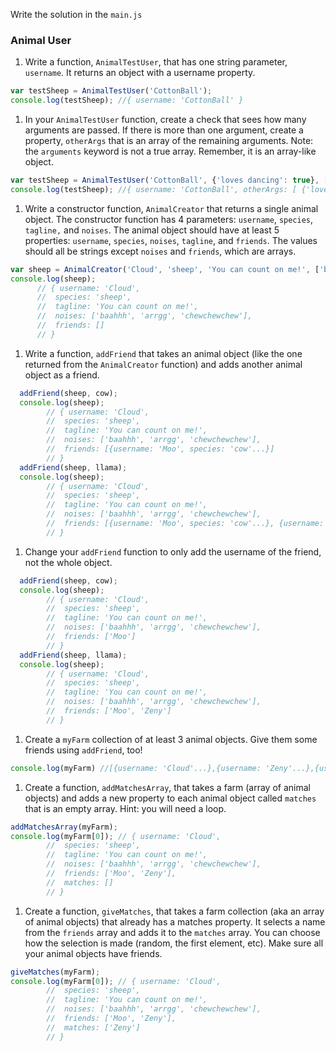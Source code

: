 Write the solution in the `main.js`

### Animal User

1. Write a function, `AnimalTestUser`, that has one string parameter, `username`. It returns an object with a username property.

  ```javascript
  var testSheep = AnimalTestUser('CottonBall');
  console.log(testSheep); //{ username: 'CottonBall' }

  ```




1. In your `AnimalTestUser` function, create a check that sees how many arguments are passed. If there is more than one argument, create a property, `otherArgs` that is an array of the remaining arguments. Note: the `arguments` keyword is not a true array. Remember, it is an array-like object.

  ```javascript
  var testSheep = AnimalTestUser('CottonBall', {'loves dancing': true}, [1,2,3] );
  console.log(testSheep); //{ username: 'CottonBall', otherArgs: [ {'loves dancing': true}, [1,2,3] ] }
  ```


1. Write a constructor function, `AnimalCreator` that returns a single animal object. The constructor function has 4 parameters: `username`, `species`, `tagline,` and `noises`. The animal object should have at least 5 properties: `username`, `species`, `noises`, `tagline`, and `friends`. The values should all be strings except `noises` and `friends`, which are arrays.

  ```javascript
  var sheep = AnimalCreator('Cloud', 'sheep', 'You can count on me!', ['baahhh', 'arrgg', 'chewchewchew']);
  console.log(sheep);
        // { username: 'Cloud',
        //  species: 'sheep',
        //  tagline: 'You can count on me!',
        //  noises: ['baahhh', 'arrgg', 'chewchewchew'],
        //  friends: []
        // }
  ```

1. Write a function, `addFriend` that takes an animal object (like the one returned from the `AnimalCreator` function) and adds another animal object as a friend.

  ```javascript
    addFriend(sheep, cow);
    console.log(sheep);
          // { username: 'Cloud',
          //  species: 'sheep',
          //  tagline: 'You can count on me!',
          //  noises: ['baahhh', 'arrgg', 'chewchewchew'],
          //  friends: [{username: 'Moo', species: 'cow'...}]
          // }
    addFriend(sheep, llama);
    console.log(sheep);
          // { username: 'Cloud',
          //  species: 'sheep',
          //  tagline: 'You can count on me!',
          //  noises: ['baahhh', 'arrgg', 'chewchewchew'],
          //  friends: [{username: 'Moo', species: 'cow'...}, {username: 'Zeny', species: 'llama'...}]
          // }
  ```

1. Change your `addFriend` function to only add the username of the friend, not the whole object.

  ```javascript
    addFriend(sheep, cow);
    console.log(sheep);
          // { username: 'Cloud',
          //  species: 'sheep',
          //  tagline: 'You can count on me!',
          //  noises: ['baahhh', 'arrgg', 'chewchewchew'],
          //  friends: ['Moo']
          // }
    addFriend(sheep, llama);
    console.log(sheep);
          // { username: 'Cloud',
          //  species: 'sheep',
          //  tagline: 'You can count on me!',
          //  noises: ['baahhh', 'arrgg', 'chewchewchew'],
          //  friends: ['Moo', 'Zeny']
          // }
  ```

1. Create a `myFarm` collection of at least 3 animal objects. Give them some friends using `addFriend`, too!

  ```javascript
  console.log(myFarm) //[{username: 'Cloud'...},{username: 'Zeny'...},{username: 'CottonBall'...}]
  ```

1. Create a function, `addMatchesArray`, that takes a farm (array of animal objects) and adds a new property to each animal object called `matches` that is an empty array. Hint: you will need a loop.

  ```javascript
  addMatchesArray(myFarm);
  console.log(myFarm[0]); // { username: 'Cloud',
          //  species: 'sheep',
          //  tagline: 'You can count on me!',
          //  noises: ['baahhh', 'arrgg', 'chewchewchew'],
          //  friends: ['Moo', 'Zeny'],
          //  matches: []
          // }
  ```

1. Create a function, `giveMatches`, that takes a farm collection (aka an array of animal objects) that already has a matches property. It selects a name from the `friends` array and adds it to the `matches` array. You can choose how the selection is made (random, the first element, etc). Make sure all your animal objects have friends.

  ```javascript
  giveMatches(myFarm);
  console.log(myFarm[0]); // { username: 'Cloud',
          //  species: 'sheep',
          //  tagline: 'You can count on me!',
          //  noises: ['baahhh', 'arrgg', 'chewchewchew'],
          //  friends: ['Moo', 'Zeny'],
          //  matches: ['Zeny']
          // }
  ```
